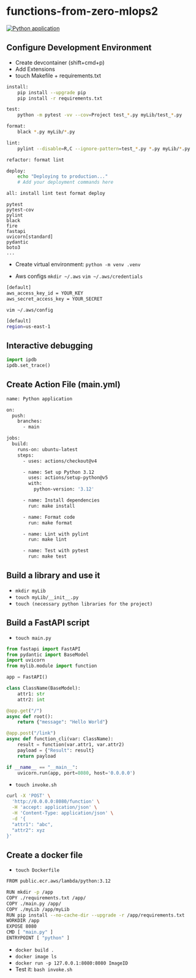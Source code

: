 # functions-from-zero-mlops2

[![Python application](https://github.com/mboukabous/functions-from-zero-mlops2/actions/workflows/main.yml/badge.svg)](https://github.com/mboukabous/functions-from-zero-mlops2/actions/workflows/main.yml)

## Configure Development Environment

- Create devcontainer (shift+cmd+p)
- Add Extensions
- touch Makefile + requirements.txt
```bash
install:
	pip install --upgrade pip
	pip install -r requirements.txt

test:
	python -m pytest -vv --cov=Project test_*.py myLib/test_*.py

format:
	black *.py myLib/*.py

lint:
	pylint --disable=R,C --ignore-pattern=test_*.py *.py myLib/*.py

refactor: format lint

deploy:
	echo "Deploying to production..."
	# Add your deployment commands here

all: install lint test format deploy
```
```
pytest
pytest-cov
pylint
black
fire
fastapi
uvicorn[standard]
pydantic
boto3
...
```

- Create virtual environment: `python -m venv .venv`

- Aws configs
`mkdir ~/.aws`
`vim ~/.aws/credentials`
```bash
[default]
aws_access_key_id = YOUR_KEY
aws_secret_access_key = YOUR_SECRET
```

`vim ~/.aws/config`
```bash
[default]
region=us-east-1
```

## Interactive debugging

```python
import ipdb
ipdb.set_trace()
```

## Create Action File (main.yml)

```bash
name: Python application

on:
  push:
    branches:
      - main

jobs:
  build:
    runs-on: ubuntu-latest
    steps:
      - uses: actions/checkout@v4

      - name: Set up Python 3.12
        uses: actions/setup-python@v5
        with:
          python-version: '3.12'

      - name: Install dependencies
        run: make install

      - name: Format code
        run: make format

      - name: Lint with pylint
        run: make lint

      - name: Test with pytest
        run: make test
```

## Build a library and use it

- `mkdir myLib`
- `touch myLib/__init__.py`
- `touch (necessary python libraries for the project)`

## Build a FastAPI script

- `touch main.py`
```python
from fastapi import FastAPI
from pydantic import BaseModel
import uvicorn
from mylib.module import function

app = FastAPI()

class ClassName(BaseModel):
    attr1: str
    attr2: int

@app.get("/")
async def root():
    return {"message": "Hello World"}

@app.post("/link")
async def function_cli(var: ClassName):
    result = function(var.attr1, var.attr2)
    payload = {"Result": result}
    return payload

if __name__ == "__main__":
    uvicorn.run(app, port=8080, host='0.0.0.0')
```

- `touch invoke.sh`
```bash
curl -X 'POST' \
  'http://0.0.0.0:8080/function' \
  -H 'accept: application/json' \
  -H 'Content-Type: application/json' \
  -d '{
  "attr1": "abc",
  "attr2": xyz
}'
```

## Create a docker file

- `touch Dockerfile`
```bash
FROM public.ecr.aws/lambda/python:3.12

RUN mkdir -p /app
COPY ./requirements.txt /app/
COPY ./main.py /app/
COPY ./myLib /app/myLib
RUN pip install --no-cache-dir --upgrade -r /app/requirements.txt
WORKDIR /app
EXPOSE 8080
CMD [ "main.py" ]
ENTRYPOINT [ "python" ]
```

- `docker build .`
- `docker image ls`
- `docker run -p 127.0.0.1:8080:8080 ImageID`
- Test it: `bash invoke.sh`
